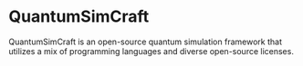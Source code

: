 # QuantumSimCraft
QuantumSimCraft is an open-source quantum simulation framework that utilizes a mix of programming languages and diverse open-source licenses. 
